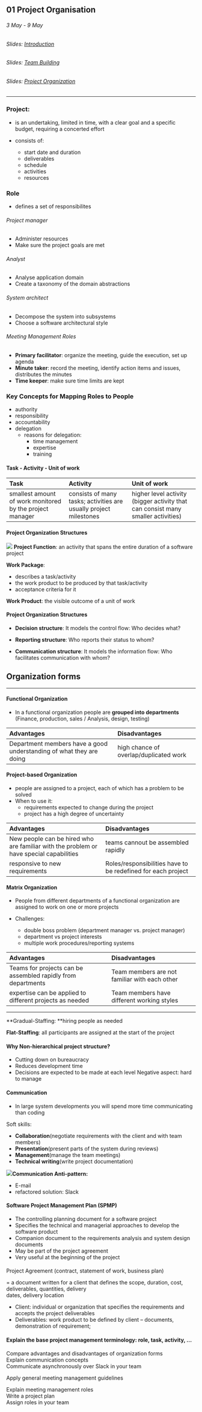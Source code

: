 ## 01 Project Organisation

###### 3 May - 9 May

###### Slides: [Introduction](https://www.moodle.tum.de/mod/resource/view.php?id=566556)

###### Slides: [Team Building](https://www.moodle.tum.de/mod/resource/view.php?id=569489)

###### Slides: [Project Organization](https://www.moodle.tum.de/mod/resource/view.php?id=571882)

---

### Project:

* is an undertaking, limited in time, with a clear goal and a specific budget, requiring a concerted effort

* consists of:

  * start date and duration
  * deliverables
  * schedule
  * activities
  * resources

### Role

* defines a set of responsibilites

###### Project manager

* Administer resources
* Make sure the project goals are met

###### Analyst

* Analyse application domain
* Create a taxonomy of the domain abstractions

###### System architect

* Decompose the system into subsystems
* Choose a software architectural style

###### Meeting Management Roles

* **Primary facilitator**: organize the meeting, guide the execution, set up agenda
* **Minute taker**: record the meeting, identify action items and issues, distributes the minutes
* **Time keeper**: make sure time limits are kept

### Key Concepts for Mapping Roles to People

* authority
* responsibility
* accountability
* delegation
  * reasons for delegation:
    * time management
    * expertise
    * training

#### Task - Activity - Unit of work

| Task | Activity | Unit of work |
| :--- | :--- | :--- |
| smallest amount of work monitored by the project manager | consists of many tasks; activities are usually project milestones | higher level activity \(bigger activity that can consist many smaller activities\) |

#### Project Organization Structures
![](/assets/01task_activity_unitsOfWork_projectFunction.png)
**Project Function**: an activity that spans the entire duration of a software project

**Work Package**:

* describes a task/activity
* the work product to be produced by that task/activity
* acceptance criteria for it

**Work Product**: the visible outcome of a unit of work

#### Project Organization Structures

* **Decision structure**: It models the control flow: Who decides what?

* **Reporting structure**: Who reports their status to whom?

* **Communication structure**: It models the information flow: Who facilitates communication with whom?

## Organization forms

---

#### Functional Organization

* In a functional organization people are **grouped into departments** \(Finance, production, sales / Analysis, design, testing\)

| Advantages | Disadvantages |
| :--- | :--- |
| Department members have a good understanding of what they are doing | high chance of overlap/duplicated work |

#### Project-based Organization

* people are assigned to a project, each of which has a problem to be solved
* When to use it: 
  * requirements expected to change during the project
  * project has a high degree of uncertainty

| Advantages | Disadvantages |
| :--- | :--- |
| New people can be hired who are familiar with the problem or have special capabilities | teams cannout be assembled rapidly |
| responsive to new requirements | Roles/responsibilities have to be redefined for each project |

#### Matrix Organization

* People from different departments of a functional organization are assigned to work on one or more projects

* Challenges:
  * double boss problem \(department manager vs. project manager\)
  * department vs project interests
  * multiple work procedures/reporting systems

| Advantages | Disadvantages |
| :--- | :--- |
| Teams for projects can be assembled rapidly from departments | Team members are not familiar with each other |
| expertise can be applied to different projects as needed | Team members have different working styles |

---

**Gradual-Staffing: **hiring people as needed

**Flat-Staffing**: all participants are assigned at the start of the project

#### Why Non-hierarchical project structure?

* Cutting down on bureaucracy
* Reduces development time
* Decisions are expected to be made at each level
  Negative aspect: hard to manage

#### Communication

* In large system developments you will spend more time communicating than coding

Soft skills:

* **Collaboration**\(negotiate requirements with the client and with team members\) 
* **Presentation**\(present parts of the system during reviews\)
* **Management**\(manage the team meetings\)
* **Technical writing**\(write project documentation\)

![](/assets/01comm-event_vs_comm-mech.png)**Communication Anti-pattern:**

* E-mail
* refactored solution: Slack

#### Software Project Management Plan \(SPMP\)

* The controlling planning document for a software project 
* Specifies the technical and managerial approaches to develop the software product  
* Companion document to the requirements analysis and system design documents  
* May be part of the project agreement
* Very useful at the beginning of the project 

#### 

Project Agreement \(contract, statement of work, business plan\)

= a document written for a client that defines the scope, duration, cost, deliverables, quantities, delivery  
dates, delivery location

* Client:  individual  or  organization  that  specifies  the  requirements  and  accepts  the  project  deliverables 
* Deliverables: work product to be defined by client – documents, demonstration of requirement;   

#### 

#### Explain the base project management terminology: role, task, activity, ...

Compare advantages and disadvantages of organization forms  
 Explain communication concepts  
 Communicate asynchronously over Slack in your team

Apply general meeting management guidelines

Explain meeting management roles  
 Write a project plan  
 Assign roles in your team

